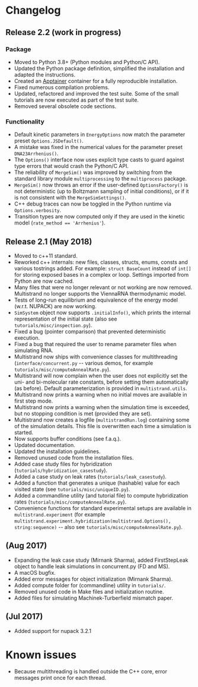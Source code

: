 
# Changelog

## Release 2.2 (work in progress)

### Package
- Moved to Python 3.8+ (Python modules and Python/C API).
- Updated the Python package definition, simplified the installation and adapted
  the instructions.
- Created an [Apptainer](https://apptainer.org/) container for a fully
  reproducible installation.
- Fixed numerous compilation problems.
- Updated, refactored and improved the test suite. Some of the small tutorials
  are now executed as part of the test suite.
- Removed several obsolete code sections.

### Functionality
- Default kinetic parameters in `EnergyOptions` now match the parameter preset
  `Options.JSDefault()`.
- A mistake was fixed in the numerical values for the parameter preset
  `DNA23Arrhenius()`.
- The `Options()` interface now uses explicit type casts to guard against type
  errors that would crash the Python/C API.
- The reliability of `MergeSim()` was improved by switching from the standard
  library module `multiprocessing` to the `multiprocess` package.
- `MergeSim()` now throws an error if the user-defined `OptionsFactory()` is not
  deterministic (up to Boltzmann sampling of initial conditions), or if it is
  not consistent with the `MergeSimSettings()`.
- C++ debug traces can now be toggled in the Python runtime via
  `Options.verbosity`.
- Transition types are now computed only if they are used in the kinetic model
  (`rate_method == 'Arrhenius'`).

## Release 2.1 (May 2018)

- Moved to c++11 standard.
- Reworked c++ internals: new files, classes, structs, enums, consts and various
  tostrings added. For example: `struct BaseCount` instead of `int[]` for
  storing exposed bases in a complex or loop. Settings imported from Python are
  now cached.
- Many files that were no longer relevant or not working are now removed.
  Multistrand no longer supports the ViennaRNA thermodynamic model.
- Tests of long-run equilibrium and equivalence of the energy model (w.r.t.
  NUPACK) are now working.
- `SimSystem` object now supports `.initialInfo()`, which prints the internal
  representation of the initial state (also see `tutorials/misc/inspection.py`).
- Fixed a bug (pointer comparison) that prevented deterministic execution.
- Fixed a bug that required the user to rename parameter files when simulating
  RNA.
- Multistrand now ships with convenience classes for multithreading
  (`interface/concurrent.py` -- various demos, for example
  `tutorials/misc/computeAnnealRate.py`).
- Multistrand will now complain when the user does not explicitly set the uni-
  and bi-molecular rate constants, before setting them automatically (as
  before). Default parameterization is provided in `multistrand.utils`.
- Multistrand now prints a warning when no initial moves are available in first
  step mode.
- Multistrand now prints a warning when the simulation time is exceeded, but no
  stopping condition is met (provided they are set).
- Multistrand now creates a logfile (`multistrandRun.log`) containing some of
  the simulation details. This file is overwritten each time a simulation is
  started.
- Now supports buffer conditions (see f.a.q.).
- Updated documentation.
- Updated the installation guidelines.
- Removed unused code from the installation files.
- Added case study files for hybridization (`tutorials/hybridization_casestudy`).
- Added a case study on leak rates (`tutorials/leak_casestudy`).
- Added a function that generates a unique (hashable) value for each visited
  state (see `tutorials/misc/uniqueID.py`).
- Added a commandline utility (and tutorial file) to compute hybridization rates
  (`tutorials/misc/computeAnnealRate.py`).
- Convenience functions for standard experimental setups are available in
  `multistrand.experiment` (for example
  `multistrand.experiment.hybridization(multistrand.Options(), string:sequence)`
  -- also see `tutorials/misc/computeAnnealRate.py`).

## (Aug 2017)

- Expanding the leak case study (Mirnank Sharma), added FirstStepLeak object to
  handle leak simulations in concurrent.py (FD and MS).
- A macOS bugfix.
- Added error messages for object initialization (Mirnank Sharma).
- Added compute folder for (commandline) utility in `tutorials/`.
- Removed unused code in Make files and initialization routine.
- Added files for simulating Machinek-Turberfield mismatch paper.

## (Jul 2017)

- Added support for nupack 3.2.1


# Known issues

- Because multithreading is handled outside the C++ core, error messages print
  once for each thread.
